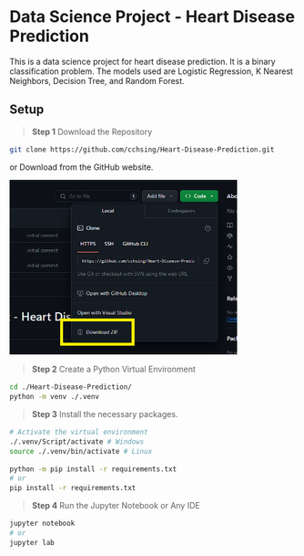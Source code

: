# Data Science Project - Heart Disease Prediction
This is a data science project for heart disease prediction. It is a binary classification problem. The models used are Logistic Regression, K Nearest Neighbors, Decision Tree, and Random Forest. 

## Setup

> **Step 1** Download the Repository
```bash
git clone https://github.com/cchsing/Heart-Disease-Prediction.git
```
or Download from the GitHub website.

<img src="./resources/pic_1.png" alt="drawing" width="400"/>

> **Step 2** Create a Python Virtual Environment
```bash
cd ./Heart-Disease-Prediction/
python -m venv ./.venv
```

> **Step 3** Install the necessary packages.
```bash
# Activate the virtual environment
./.venv/Script/activate # Windows
source ./.venv/bin/activate # Linux
```
```bash
python -m pip install -r requirements.txt
# or
pip install -r requirements.txt
```

> **Step 4** Run the Jupyter Notebook or Any IDE
```bash
jupyter notebook
# or
jupyter lab
```
